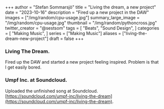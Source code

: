 +++
author = "Stefan Sommarsjö"
title = "Living the dream, a new project"
date = "2023-10-16"
description = "Fired up a new project in the DAW"
images = ["/img/random/cpu-usage.jpg"]
summary_large_image = "/img/random/cpu-usage.jpg"
thumbnail = "/img/random/pythoncross.jpg"
twitter_creator = "@sestsom"
tags = [
    "Beats",
	"Sound Design",
]
categories = [
    "Making Music",
]
series = ["Making Music"]
aliases = ["living-the-dream-new-project"]
draft = false
+++

### Living The Dream.
Fired up the DAW and started a new project feeling inspired. Problem is that I get easily bored.



### Umpf Inc. at Soundcloud. 
Uploaded the unfinished song at Soundcloud. [https://soundcloud.com/umpf-inc/living-the-dream](https://soundcloud.com/umpf-inc/living-the-dream).

 




